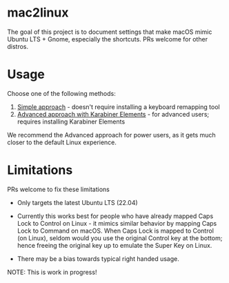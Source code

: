 # mac2linux

The goal of this project is to document settings that make macOS mimic Ubuntu LTS + Gnome, especially the shortcuts. PRs welcome for other distros.

# Usage

Choose one of the following methods:
1. [Simple approach](Simple.md) - doesn't require installing a keyboard remapping tool
2. [Advanced approach with Karabiner Elements](Karabiner.md) - for advanced users; requires installing Karabiner Elements

We recommend the Advanced approach for power users, as it gets much closer to the default Linux experience.

# Limitations

PRs welcome to fix these limitations

- Only targets the latest Ubuntu LTS (22.04)

- Currently this works best for people who have already mapped Caps Lock to Control on Linux - it mimics similar behavior by mapping Caps Lock to Command on macOS.
  When Caps Lock is mapped to Control (on Linux), seldom would you use the original Control key at the bottom; hence freeing the original key up to emulate the Super Key on Linux.

- There may be a bias towards typical right handed usage.

NOTE: This is work in progress!